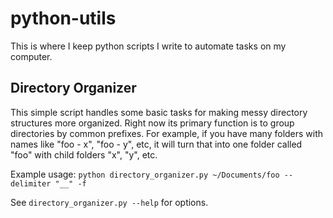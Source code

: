 # python-utils

This is where I keep python scripts I write to automate tasks on my computer.

## Directory Organizer

This simple script handles some basic tasks for making messy directory structures more organized. Right now its primary function is to group directories by common prefixes.
For example, if you have many folders with names like "foo - x", "foo - y", etc, it will turn that into one folder called "foo" with child folders "x", "y", etc.

Example usage: `python directory_organizer.py ~/Documents/foo --delimiter "__" -f`

See `directory_organizer.py --help` for options.